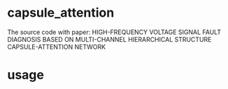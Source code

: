 # capsule_attention
The source code with paper: HIGH-FREQUENCY VOLTAGE SIGNAL FAULT DIAGNOSIS BASED ON MULTI-CHANNEL HIERARCHICAL STRUCTURE CAPSULE-ATTENTION NETWORK
# usage

